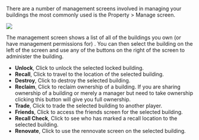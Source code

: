 There are a number of management screens involved in managing your buildings the most commonly used is the Property > Manage screen.

[![](https://lohcdn.com/images/t_propertymanagement.jpg)](https://lohcdn.com/images/propertymanagement.jpg)

The management screen shows a list of all of the buildings you own (or have management permissions for) . You can then select the building on the left of the screen and use any of the buttons on the right of the screen to administer the building.

*   **Unlock**, Click to unlock the selected locked building.
*   **Recall**, Click to travel to the location of the selected building.
*   **Destroy**, Click to destroy the selected building.
*   **Reclaim**, Click to reclaim ownership of a building. If you are sharing ownership of a building or merely a manager but need to take ownership clicking this button will give you full ownership.
*   **Trade**, Click to trade the selected building to another player.
*   **Friends**, Click to access the friends screen for the selected building.
*   **Recall Check**, Click to see who has marked a recall location to the selected building.
*   **Renovate**, Click to use the rennovate screen on the selected building.